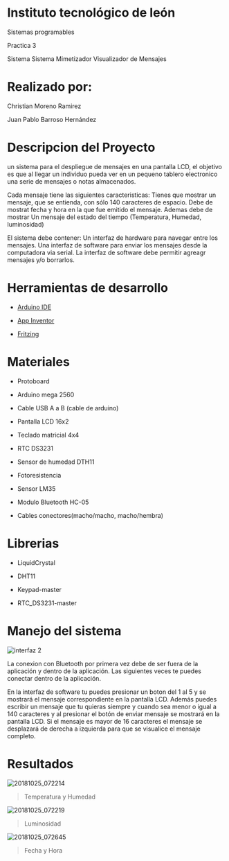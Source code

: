 # Instituto tecnológico de león

Sistemas programables

Practica 3

Sistema Sistema Mimetizador Visualizador de Mensajes

# Realizado por:

Christian Moreno Ramirez

Juan Pablo Barroso Hernández


# Descripcion del Proyecto

un sistema para el despliegue de mensajes en una pantalla LCD, el objetivo es que al
llegar un individuo pueda ver en un pequeno tablero electronico una serie de mensajes o notas almacenados.

Cada mensaje tiene las siguientes caracteristicas:
Tienes que mostrar un mensaje, que se entienda, con sólo 140 caracteres de espacio. 
Debe de mostrat fecha y hora en la que fue emitido el mensaje.
Ademas debe de mostrar Un mensaje del estado del tiempo (Temperatura, Humedad, luminosidad)

El sistema debe contener:
Un interfaz de hardware para navegar entre los mensajes.
Una interfaz de software para enviar los mensajes desde la computadora via serial.
La interfaz de software debe permitir agreagr mensajes y/o borrarlos.

# Herramientas de desarrollo

- [Arduino IDE](https://www.arduino.cc/) 

- [App Inventor](http://appinventor.mit.edu/explore/)

- [Fritzing](http://fritzing.org/home/)


# Materiales 
- Protoboard

- Arduino mega 2560

- Cable USB A a B (cable de arduino)

- Pantalla LCD 16x2

- Teclado matricial 4x4

- RTC DS3231

- Sensor de humedad DTH11

- Fotoresistencia

- Sensor LM35

- Modulo Bluetooth HC-05 

- Cables conectores(macho/macho, macho/hembra)

# Librerias
- LiquidCrystal

- DHT11

- Keypad-master

- RTC_DS3231-master

# Manejo del sistema

![interfaz 2](https://user-images.githubusercontent.com/44387203/47502572-c8df3780-d82d-11e8-8496-956e33b5c0db.png)

La conexion con Bluetooth por primera vez debe de ser fuera de la aplicación y dentro de la aplicación. Las siguientes veces te puedes conectar dentro de la aplicación.

En la interfaz de software tu puedes presionar un boton del 1 al 5 y se mostrará el mensaje correspondiente en la pantalla LCD.
Además puedes escribir un mensaje que tu quieras siempre y cuando sea menor o igual a 140 caracteres y al presionar el botón de enviar mensaje se mostrará en la pantalla LCD. Si el mensaje es mayor de 16 caracteres el mensaje se desplazará de derecha a izquierda para que se visualice el mensaje completo.

# Resultados

![20181025_072214](https://user-images.githubusercontent.com/43175659/47503113-f24c9300-d82e-11e8-9004-4a6589a9c3dd.jpg)
> Temperatura y Humedad

![20181025_072219](https://user-images.githubusercontent.com/43175659/47503134-02647280-d82f-11e8-911a-3e6c06e0ee1d.jpg)
> Luminosidad

![20181025_072645](https://user-images.githubusercontent.com/43175659/47503155-0db79e00-d82f-11e8-8e58-3f2d63d05e74.jpg)
> Fecha y Hora
